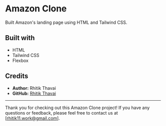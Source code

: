 # Amazon Clone

Built Amazon's landing page using HTML and Tailwind CSS.

## Built with

- HTML
- Tailwind CSS
- Flexbox



## Credits

- **Author:** Rhitik Thavai
- **GitHub:** [Rhitik Thavai](https://github.com/rhitik-thavai)

---

Thank you for checking out this Amazon Clone project! If you have any questions or feedback, please feel free to contact us at [rhitik11.work@gmail.com].
